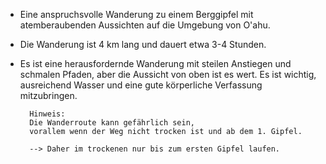 - Eine anspruchsvolle Wanderung zu einem Berggipfel mit atemberaubenden Aussichten auf die Umgebung von O'ahu.
- Die Wanderung ist 4 km lang und dauert etwa 3-4 Stunden.
- Es ist eine herausfordernde Wanderung mit steilen Anstiegen und schmalen Pfaden, aber die Aussicht von oben ist es wert. Es ist wichtig, ausreichend Wasser und eine gute körperliche Verfassung mitzubringen.

        Hinweis:
        Die Wanderroute kann gefährlich sein, 
        vorallem wenn der Weg nicht trocken ist und ab dem 1. Gipfel.
        
        --> Daher im trockenen nur bis zum ersten Gipfel laufen.
